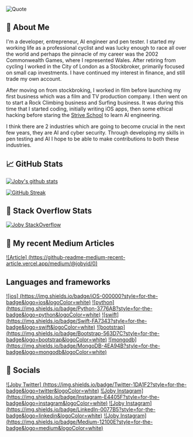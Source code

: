 ![Quote](https://github-readme-quotes.herokuapp.com/quote?theme=synthwave&layout=socrates)

## &#x1f; About Me

I'm a developer, entrepreneur, AI engineer and pen tester.
I started my working life as a professional cyclist and was lucky enough to race all over the world and perhaps the pinnacle of my career was the 2002 Commonwealth Games, where I represented Wales.
After retiring from cycling I worked in the City of London as a Stockbroker, primarily focused on small cap investments. I have continued my interest in finance, and still trade my own account.

After moving on from stockbroking, I worked in film before launching my first business which was a film and TV production company. I then went on to start a Rock Climbing business and Surfing business. It was during this time that I started coding, initially writing iOS apps, then some ethical hacking before staring the [Strive School](https://strive.school) to learn AI engineering. 

I think there are 2 industries which are going to become crucial in the next few years, they are AI and cyber security. Through developing my skills in pen testing and AI I hope to be able to make contributions to both these industries. 

## &#x1f4c8; GitHub Stats

[![Joby's github stats](https://github-readme-stats.vercel.app/api?username=jobyid&count_private=true&show_icons=true&theme=radical)](https://github.com/anuraghazra/github-readme-stats) 


[![GitHub Streak](https://github-readme-streak-stats.herokuapp.com/?user=jobyid)](https://github.com/DenverCoder1/github-readme-streak-stats)

## &#x1f; Stack Overflow Stats 

[![Joby StackOverflow](https://github-readme-stackoverflow.vercel.app/?userID=7301801&layout=compact)](https://stackoverflow.com/users/6558042/omid-nikrah)


## &#x1f; My recent Medium Articles
[![Article] (https://github-readme-medium-recent-article.vercel.app/medium/@jobyid/0)](https://jobyid.medium.com)
 

## Languages and frameworks
[![ios] (https://img.shields.io/badge/iOS-000000?style=for-the-badge&logo=ios&logoColor=white)]()
[![python] (https://img.shields.io/badge/Python-3776AB?style=for-the-badge&logo=python&logoColor=white)]()
[![swift] (https://img.shields.io/badge/Swift-FA7343?style=for-the-badge&logo=swift&logoColor=white)]()
[![bootstrap] (https://img.shields.io/badge/Bootstrap-563D7C?style=for-the-badge&logo=bootstrap&logoColor=white)]()
[![mongodb] (https://img.shields.io/badge/MongoDB-4EA94B?style=for-the-badge&logo=mongodb&logoColor=white)]()


## &#x1f; Socials 
[![Joby Twitter] (https://img.shields.io/badge/Twitter-1DA1F2?style=for-the-badge&logo=twitter&logoColor=white)](https://twitter.com/jobyid)
[![Joby Instagram] (https://img.shields.io/badge/Instagram-E4405F?style=for-the-badge&logo=instagram&logoColor=white)](https://instagram.com/jobyid)
[![Joby Instagram] (https://img.shields.io/badge/LinkedIn-0077B5?style=for-the-badge&logo=linkedin&logoColor=white)](https://www.linkedin.com/in/jobyi)
[![Joby Instagram] (https://img.shields.io/badge/Medium-12100E?style=for-the-badge&logo=medium&logoColor=white)](https://jobyid.medium.com)


